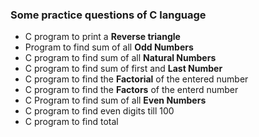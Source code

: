 ### Some practice questions of **C** language
- C program to print a **Reverse triangle**
- Program to find sum of all **Odd Numbers**
- C program to find sum of all **Natural Numbers**
- C program to find sum of first and **Last Number**
- C program to find the **Factorial** of the entered number
- C program to find the **Factors** of the enterd number
- C Program to find sum of all **Even Numbers**
- C program to find even digits till 100
- C program to find total
